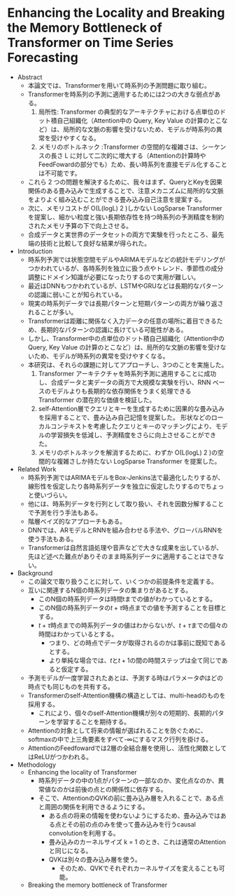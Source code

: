 # Enhancing the Locality and Breaking the Memory Bottleneck of Transformer on Time Series Forecasting

* Abstract
    * 本論文では、Transformerを用いて時系列の予測問題に取り組む。
    * Transformerを時系列の予測に適用するためには2つの大きな弱点がある。
        1. 局所性: Transformer の典型的なアーキテクチャにおける点単位のドット積自己組織化（Attention中の Query, Key Value の計算のとこなど）は、局所的な文脈の影響を受けないため、モデルが時系列の異常を受けやすくなる。
        1. メモリのボトルネック :Transformer の空間的な複雑さは、シーケンスの長さ L に対して二次的に増大する（Attentionの計算時やFeedFowardの部分でも）ため、長い時系列を直接モデル化することは不可能です。
    * これら 2 つの問題を解決するために、我々はまず、QueryとKeyを因果関係のある畳み込みで生成することで、注意メカニズムに局所的な文脈をよりよく組み込むことができる畳み込み自己注意を提案する。
    * 次に、メモリコストが O(L(logL) 2 )しかない LogSparse Transformer を提案し、細かい粒度と強い長期依存性を持つ時系列の予測精度を制約されたメモリ予算の下で向上させる。
    * 合成データと実世界のデータセットの両方で実験を行ったところ、最先端の技術と比較して良好な結果が得られた。
* Introduction
    * 時系列予測では状態空間モデルやARIMAモデルなどの統計モデリングがつかわれているが、各時系列を独立に扱う点やトレンド、季節性の成分調整にドメイン知識が必要になったりするので実用が難しい。
    * 最近はDNNもつかわれているが、LSTMやGRUなどは長期的なパターンの認識に弱いことが知られている。
    * 現実の時系列データでは長期パターンと短期パターンの両方が繰り返されることが多い。
    * Transformerは距離に関係なく入力データの任意の場所に着目できるため、長期的なパターンの認識に長けている可能性がある。
    * しかし、Transformer中の点単位のドット積自己組織化（Attention中の Query, Key Value の計算のとこなど）は、局所的な文脈の影響を受けないため、モデルが時系列の異常を受けやすくなる。
    * 本研究は、それらの課題に対してアプローチし、3つのことを実施した。
        1. Transformer アーキテクチャを時系列予測に適用することに成功し、合成データと実データの両方で大規模な実験を行い、RNN ベースのモデルよりも長期的な依存関係をうまく処理できる Transformer の潜在的な価値を検証した。
        1. self-Attention層でクエリとキーを生成するために因果的な畳み込みを採用することで、畳み込み自己記憶を提案した。
        形状などのローカルコンテキストを考慮したクエリとキーのマッチングにより、モデルの学習損失を低減し、予測精度をさらに向上させることができた。
        1. メモリのボトルネックを解消するために、わずか O(L(logL) 2 )の空間的な複雑さしか持たない LogSparse Transformer を提案した。
* Related Work
    * 時系列予測ではARIMAモデルをBox-Jenkins法で最適化したりするが、線形性を仮定したり各時系列データを独立に仮定したりするのでちょっと使いづらい。
    * 他には、時系列データを行列として取り扱い、それを因数分解することで予測を行う手法もある。
    * 階層ベイズ的なアプローチもある。
    * DNNでは、ARモデルとRNNを組み合わせる手法や、グローバルRNNを使う手法もある。
    * Transformerは自然言語処理や音声などで大きな成果を出しているが、先ほど述べた難点がありそのまま時系列データに適用することはできない。
* Background
    * この論文で取り扱うことに対して、いくつかの前提条件を定義する。
    * 互いに関連するN個の時系列データの集まりがあるとする。
        * このN個の時系列データは時間tまでの値がわかっているとする。
        * このN個の時系列データの$t+\tau$時点までの値を予測することを目標とする。
        * $t+\tau$時点までの時系列データの値はわからないが、$t+\tau$までの個々の時間はわかっているとする。
            * つまり、どの時点でデータが取得されるのかは事前に既知であるとする。
            * より単純な場合では、$t$と$t+1$の間の時間ステップは全て同じであると仮定する。
    * 予測モデルが一度学習されたあとは、予測する時はパラメータ$\Phi$はどの時点でも同じものを共有する。
    * Transformerのself-Attention機構の構造としては、multi-headのものを採用する。
        * これにより、個々のself-Attention機構が別々の短期的、長期的パターンを学習することを期待する。
    * Attentionの対象として将来の情報が選ばれることを防ぐために、softmaxの中で上三角要素をすべて-∞にするマスク行列を掛ける。
    * AttentionのFeedfowardでは2層の全結合層を使用し、活性化関数としてはReLUがつかわれる。
* Methodology
    * Enhancing the locality of Transformer
        * 時系列データの中の1点がパターンの一部なのか、変化点なのか、異常値なのかは前後の点との関係性に依存する。
        * そこで、AttentionのQVKの前に畳み込み層を入れることで、ある点と周囲の関係を利用できるようにする。
            * ある点の将来の情報を使わないようにするため、畳み込みではある点とその前の点のみを使って畳み込みを行うcausal convolutionを利用する。
            * 畳み込みのカーネルサイズ k = 1 のとき、これは通常のAttentionと同じになる。
            * QVKは別々の畳み込み層を使う。
                * そのため、QVKでそれぞれカーネルサイズを変えることも可能。
    * Breaking the memory bottleneck of Transformer